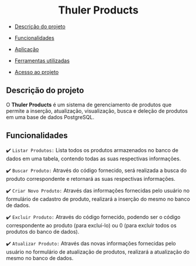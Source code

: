 <h1 align="center"> Thuler Products </h1>

- [Descrição do projeto](#descrição-do-projeto)
  
- [Funcionalidades](#funcionalidades)

- [Aplicação](#aplicação)

- [Ferramentas utilizadas](#ferramentas-utilizadas)

- [Acesso ao projeto](#acesso-ao-projeto)

## Descrição do projeto

<p align="justify">
  
O <strong>Thuler Products</strong> é um sistema de gerenciamento de produtos que permite a inserção, atualização, visualização, busca e deleção de produtos em uma base de dados PostgreSQL.

</p>

## Funcionalidades

:heavy_check_mark: `Listar Produtos:` Lista todos os produtos armazenados no banco de dados em uma tabela, contendo todas as suas respectivas informações.

:heavy_check_mark: `Buscar Produto:` Através do código fornecido, será realizada a busca do produto correspondente e retornará as suas respectivas informações.

:heavy_check_mark: `Criar Novo Produto:` Através das informações fornecidas pelo usuário no formulário de cadastro de produto, realizará a inserção do mesmo no banco de dados.

:heavy_check_mark: `Excluir Produto:` Através do código fornecido, podendo ser o código correspondente ao produto (para excluí-lo) ou 0 (para excluir todos os produtos do banco de dados).

:heavy_check_mark: `Atualizar Produto:` Através das novas informações fornecidas pelo usuário no formulário de atualização de produtos, realizará a atualização do mesmo no banco de dados.

